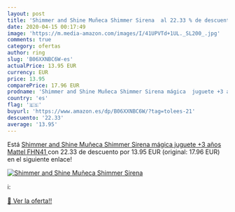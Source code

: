 ```yaml
---
layout: post
title: 'Shimmer and Shine Muñeca Shimmer Sirena  al 22.33 % de descuento'
date: 2020-04-15 00:17:49
image: 'https://m.media-amazon.com/images/I/41UPVTd+1UL._SL200_.jpg'
comments: true
category: ofertas
author: ring
slug: 'B06XXNBC6W-es'
actualPrice: 13.95 EUR
currency: EUR
price: 13.95
comparePrice: 17.96 EUR
prodname: 'Shimmer and Shine Muñeca Shimmer Sirena mágica  juguete +3 años  Mattel FHN41 '
country: 'es'
flag: '🇪🇸'
buyurl: 'https://www.amazon.es/dp/B06XXNBC6W/?tag=tolees-21'
descuento: '22.33'
average: '13.95'
---
```


Está [Shimmer and Shine Muñeca Shimmer Sirena mágica  juguete +3 años  Mattel FHN41 ](https://www.amazon.es/dp/B06XXNBC6W/?tag=tolees-21) con 22.33 de descuento por 13.95 EUR (original: 17.96 EUR) en el siguiente enlace!

[![Shimmer and Shine Muñeca Shimmer Sirena ](https://m.media-amazon.com/images/I/41UPVTd+1UL._SL200_.jpg)](https://www.amazon.es/dp/B06XXNBC6W/?tag=tolees-21)

ℹ️:


[🛒 Ver la oferta!!](https://www.amazon.es/dp/B06XXNBC6W/?tag=tolees-21)
